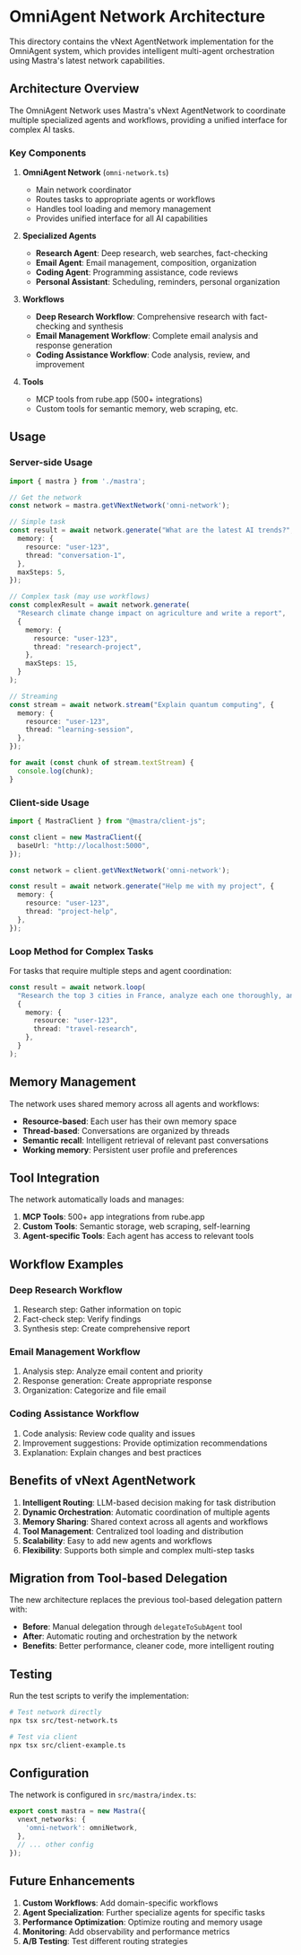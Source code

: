 # OmniAgent Network Architecture

This directory contains the vNext AgentNetwork implementation for the OmniAgent system, which provides intelligent multi-agent orchestration using Mastra's latest network capabilities.

## Architecture Overview

The OmniAgent Network uses Mastra's vNext AgentNetwork to coordinate multiple specialized agents and workflows, providing a unified interface for complex AI tasks.

### Key Components

1. **OmniAgent Network** (`omni-network.ts`)
   - Main network coordinator
   - Routes tasks to appropriate agents or workflows
   - Handles tool loading and memory management
   - Provides unified interface for all AI capabilities

2. **Specialized Agents**
   - **Research Agent**: Deep research, web searches, fact-checking
   - **Email Agent**: Email management, composition, organization
   - **Coding Agent**: Programming assistance, code reviews
   - **Personal Assistant**: Scheduling, reminders, personal organization

3. **Workflows**
   - **Deep Research Workflow**: Comprehensive research with fact-checking and synthesis
   - **Email Management Workflow**: Complete email analysis and response generation
   - **Coding Assistance Workflow**: Code analysis, review, and improvement

4. **Tools**
   - MCP tools from rube.app (500+ integrations)
   - Custom tools for semantic memory, web scraping, etc.

## Usage

### Server-side Usage

```typescript
import { mastra } from './mastra';

// Get the network
const network = mastra.getVNextNetwork('omni-network');

// Simple task
const result = await network.generate("What are the latest AI trends?", {
  memory: {
    resource: "user-123",
    thread: "conversation-1",
  },
  maxSteps: 5,
});

// Complex task (may use workflows)
const complexResult = await network.generate(
  "Research climate change impact on agriculture and write a report",
  {
    memory: {
      resource: "user-123",
      thread: "research-project",
    },
    maxSteps: 15,
  }
);

// Streaming
const stream = await network.stream("Explain quantum computing", {
  memory: {
    resource: "user-123",
    thread: "learning-session",
  },
});

for await (const chunk of stream.textStream) {
  console.log(chunk);
}
```

### Client-side Usage

```typescript
import { MastraClient } from "@mastra/client-js";

const client = new MastraClient({
  baseUrl: "http://localhost:5000",
});

const network = client.getVNextNetwork('omni-network');

const result = await network.generate("Help me with my project", {
  memory: {
    resource: "user-123",
    thread: "project-help",
  },
});
```

### Loop Method for Complex Tasks

For tasks that require multiple steps and agent coordination:

```typescript
const result = await network.loop(
  "Research the top 3 cities in France, analyze each one thoroughly, and create a comprehensive travel guide",
  {
    memory: {
      resource: "user-123",
      thread: "travel-research",
    },
  }
);
```

## Memory Management

The network uses shared memory across all agents and workflows:

- **Resource-based**: Each user has their own memory space
- **Thread-based**: Conversations are organized by threads
- **Semantic recall**: Intelligent retrieval of relevant past conversations
- **Working memory**: Persistent user profile and preferences

## Tool Integration

The network automatically loads and manages:

1. **MCP Tools**: 500+ app integrations from rube.app
2. **Custom Tools**: Semantic storage, web scraping, self-learning
3. **Agent-specific Tools**: Each agent has access to relevant tools

## Workflow Examples

### Deep Research Workflow
1. Research step: Gather information on topic
2. Fact-check step: Verify findings
3. Synthesis step: Create comprehensive report

### Email Management Workflow
1. Analysis step: Analyze email content and priority
2. Response generation: Create appropriate response
3. Organization: Categorize and file email

### Coding Assistance Workflow
1. Code analysis: Review code quality and issues
2. Improvement suggestions: Provide optimization recommendations
3. Explanation: Explain changes and best practices

## Benefits of vNext AgentNetwork

1. **Intelligent Routing**: LLM-based decision making for task distribution
2. **Dynamic Orchestration**: Automatic coordination of multiple agents
3. **Memory Sharing**: Shared context across all agents and workflows
4. **Tool Management**: Centralized tool loading and distribution
5. **Scalability**: Easy to add new agents and workflows
6. **Flexibility**: Supports both simple and complex multi-step tasks

## Migration from Tool-based Delegation

The new architecture replaces the previous tool-based delegation pattern with:

- **Before**: Manual delegation through `delegateToSubAgent` tool
- **After**: Automatic routing and orchestration by the network
- **Benefits**: Better performance, cleaner code, more intelligent routing

## Testing

Run the test scripts to verify the implementation:

```bash
# Test network directly
npx tsx src/test-network.ts

# Test via client
npx tsx src/client-example.ts
```

## Configuration

The network is configured in `src/mastra/index.ts`:

```typescript
export const mastra = new Mastra({
  vnext_networks: {
    'omni-network': omniNetwork,
  },
  // ... other config
});
```

## Future Enhancements

1. **Custom Workflows**: Add domain-specific workflows
2. **Agent Specialization**: Further specialize agents for specific tasks
3. **Performance Optimization**: Optimize routing and memory usage
4. **Monitoring**: Add observability and performance metrics
5. **A/B Testing**: Test different routing strategies
